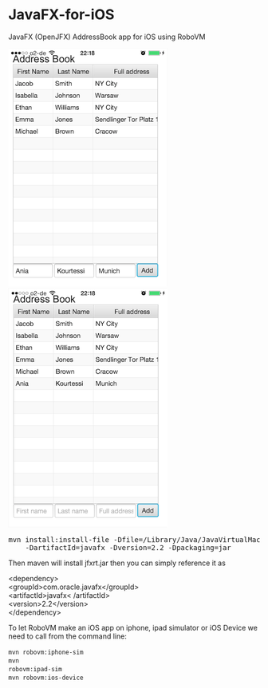 JavaFX-for-iOS
==============

JavaFX (OpenJFX) AddressBook app for iOS using RoboVM


![ScreenShot](https://github.com/Kourtessia/JavaFX-for-iOS/blob/master/src/main/resources/images/JavaFX_for_iOS_nameAdded.PNG?raw=true)
![ScreenShot](https://github.com/Kourtessia/JavaFX-for-iOS/blob/master/src/main/resources/images/JavaFX_for_iOS_newContactAdded.PNG?raw=true)


<div class="highlight highlight-bash"><pre>
mvn install:install-file -Dfile=/Library/Java/JavaVirtualMachines/jdk1.8.0_20.jdk/Contents/Home/jre/lib/jfxrt.jar -DgroupId=com.oracle.javafx \
    -DartifactId=javafx -Dversion=2.2 -Dpackaging=jar
</pre></div>
	
Then maven will install jfxrt.jar then you can simply reference it as 
 
 &lt;<span class="hl-tag">dependency</span>&gt;<br>
 &lt;<span class="hl-tag">groupId</span>&gt;com.oracle.javafx&lt;<span class="hl-tag">/groupId</span>&gt;<br>
 &lt;<span class="hl-tag">artifactId</span>&gt;javafx&lt;
 <span class="hl-tag">/artifactId</span>&gt;<br>
 &lt;<span class="hl-tag">version</span>&gt;2.2&lt;<span class="hl-tag">/version</span>&gt;<br>
 &lt;<span class="hl-tag">/dependency</span>&gt;

	
To let RoboVM make an iOS app on iphone, ipad simulator or iOS Device we need to call from the command line:	

<code>mvn robovm:iphone-sim</code>
<br><code>mvn robovm:ipad-sim</code>
<br><code>mvn robovm:ios-device</code>


